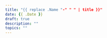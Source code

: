```yaml
---
title: "{{ replace .Name "-" " " | title }}"
date: {{ .Date }}
draft: true
description: ""
topics: ""
---
```


<!--more-->
